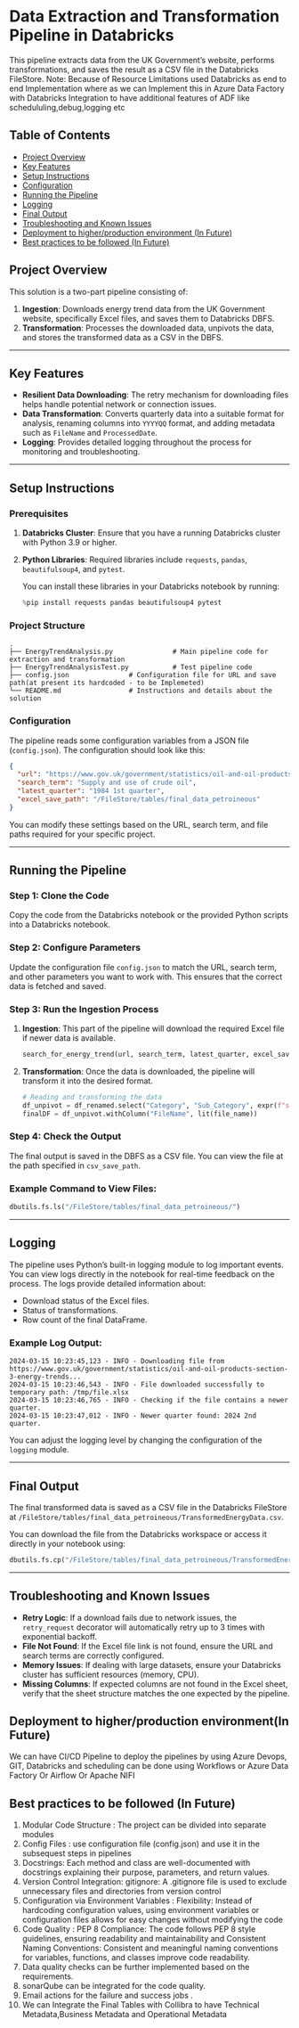 
# Data Extraction and Transformation Pipeline in Databricks

This pipeline extracts data from the UK Government’s website, performs transformations, and saves the result as a CSV file in the Databricks FileStore.
Note: Because of Resource Limitations used Databricks as end to end Implementation where as we can Implement this in Azure Data Factory with Databricks Integration to have additional features of ADF like schedululing,debug,logging etc
## Table of Contents
- [Project Overview](#project-overview)
- [Key Features](#key-features)
- [Setup Instructions](#setup-instructions)
- [Configuration](#configuration)
- [Running the Pipeline](#running-the-pipeline)
- [Logging](#logging)
- [Final Output](#final-output)
- [Troubleshooting and Known Issues](#troubleshooting-and-known-issues)
- [Deployment to higher/production environment (In Future)](#deployment-to-higher-production-environment-in-future)
- [Best practices to be followed (In Future)](#best-practices-to-be-followed-in-future)

## Project Overview

This solution is a two-part pipeline consisting of:
1. **Ingestion**: Downloads energy trend data from the UK Government website, specifically Excel files, and saves them to Databricks DBFS.
2. **Transformation**: Processes the downloaded data, unpivots the data, and stores the transformed data as a CSV in the DBFS.

---

## Key Features

- **Resilient Data Downloading**: The retry mechanism for downloading files helps handle potential network or connection issues.
- **Data Transformation**: Converts quarterly data into a suitable format for analysis, renaming columns into `YYYYQQ` format, and adding metadata such as `FileName` and `ProcessedDate`.
- **Logging**: Provides detailed logging throughout the process for monitoring and troubleshooting.

---

## Setup Instructions

### Prerequisites
1. **Databricks Cluster**: Ensure that you have a running Databricks cluster with Python 3.9 or higher.
2. **Python Libraries**: Required libraries include `requests`, `pandas`, `beautifulsoup4`, and `pytest`.

   You can install these libraries in your Databricks notebook by running:

   ```python
   %pip install requests pandas beautifulsoup4 pytest
   ```

### Project Structure

```
.
├── EnergyTrendAnalysis.py               # Main pipeline code for extraction and transformation
├── EnergyTrendAnalysisTest.py           # Test pipeline code 
├── config.json               # Configuration file for URL and save path(at present its hardcoded - to be Implemeted)
└── README.md                 # Instructions and details about the solution
```

### Configuration

The pipeline reads some configuration variables from a JSON file (`config.json`). The configuration should look like this:

```json
{
  "url": "https://www.gov.uk/government/statistics/oil-and-oil-products-section-3-energy-trends",
  "search_term": "Supply and use of crude oil",
  "latest_quarter": "1984 1st quarter",
  "excel_save_path": "/FileStore/tables/final_data_petroineous"
}
```

You can modify these settings based on the URL, search term, and file paths required for your specific project.

---

## Running the Pipeline

### Step 1: Clone the Code

Copy the code from the Databricks notebook or the provided Python scripts into a Databricks notebook.

### Step 2: Configure Parameters

Update the configuration file `config.json` to match the URL, search term, and other parameters you want to work with. This ensures that the correct data is fetched and saved.

### Step 3: Run the Ingestion Process

1. **Ingestion**: This part of the pipeline will download the required Excel file if newer data is available.

   ```python
   search_for_energy_trend(url, search_term, latest_quarter, excel_save_path)
   ```

2. **Transformation**: Once the data is downloaded, the pipeline will transform it into the desired format.

   ```python
   # Reading and transforming the data
   df_unpivot = df_renamed.select("Category", "Sub_Category", expr(f"stack({len(quarter_columns)}, {stack_expr}) as (Quarter, Quantity)"))
   finalDF = df_unpivot.withColumn("FileName", lit(file_name))                       .withColumn("ProcessedDate", lit(datetime.now().strftime('%d/%m/%Y')))
   ```

### Step 4: Check the Output

The final output is saved in the DBFS as a CSV file. You can view the file at the path specified in `csv_save_path`.

### Example Command to View Files:

```python
dbutils.fs.ls("/FileStore/tables/final_data_petroineous/")
```

---

## Logging

The pipeline uses Python’s built-in logging module to log important events. You can view logs directly in the notebook for real-time feedback on the process. The logs provide detailed information about:

- Download status of the Excel files.
- Status of transformations.
- Row count of the final DataFrame.

### Example Log Output:

```
2024-03-15 10:23:45,123 - INFO - Downloading file from https://www.gov.uk/government/statistics/oil-and-oil-products-section-3-energy-trends...
2024-03-15 10:23:46,543 - INFO - File downloaded successfully to temporary path: /tmp/file.xlsx
2024-03-15 10:23:46,765 - INFO - Checking if the file contains a newer quarter.
2024-03-15 10:23:47,012 - INFO - Newer quarter found: 2024 2nd quarter.
```

You can adjust the logging level by changing the configuration of the `logging` module.

---

## Final Output

The final transformed data is saved as a CSV file in the Databricks FileStore at `/FileStore/tables/final_data_petroineous/TransformedEnergyData.csv`.

You can download the file from the Databricks workspace or access it directly in your notebook using:

```python
dbutils.fs.cp("/FileStore/tables/final_data_petroineous/TransformedEnergyData.csv", "/local/path/to/save.csv")
```

---

## Troubleshooting and Known Issues

- **Retry Logic**: If a download fails due to network issues, the `retry_request` decorator will automatically retry up to 3 times with exponential backoff.
- **File Not Found**: If the Excel file link is not found, ensure the URL and search terms are correctly configured.
- **Memory Issues**: If dealing with large datasets, ensure your Databricks cluster has sufficient resources (memory, CPU).
- **Missing Columns**: If expected columns are not found in the Excel sheet, verify that the sheet structure matches the one expected by the pipeline.

## Deployment to higher/production environment(In Future)

We can have CI/CD Pipeline to deploy the pipelines by using Azure Devops, GIT, Databricks and scheduling can be done using Workflows or Azure Data Factory Or Airflow Or Apache NIFI


## Best practices to be followed (In Future)
1. Modular Code Structure : The project can be divided into separate modules
2. Config Files : use configuration file (config.json) and use it in the subsequest steps in pipelines
3. Docstrings: Each method and class are well-documented with docstrings explaining their purpose, parameters, and return values.
4. Version Control Integration: gitignore: A .gitignore file is used to exclude unnecessary files and directories from version control
5. Configuration via Environment Variables :  Flexibility: Instead of hardcoding configuration values, using environment variables or configuration files allows for easy changes without modifying the code
6. Code Quality : PEP 8 Compliance: The code follows PEP 8 style guidelines, ensuring readability and maintainability and Consistent Naming Conventions: Consistent and meaningful naming conventions for variables, functions, and classes improve code readability.
7. Data quality checks can be further implemented based on the requirements.
8. sonarQube can be integrated for the code quality.
9. Email actions for the failure and success jobs .
10. We can Integrate the Final Tables with Collibra to have Technical Metadata,Business Metadata and Operational Metadata



